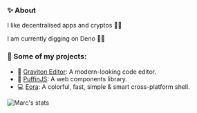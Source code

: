 ### ✨ About

I like decentralised apps and cryptos 🙆‍♂️

I am currently digging on Deno 🦕😄

### 💼 Some of my projects:

* 🚀 [Graviton Editor](https://github.com/Graviton-Code-Editor/Graviton-App): A modern-looking code editor.
* 🐧 [PuffinJS](https://github.com/PuffinJS/puffin): A web components library.
* 💻 [Eora](https://github.com/marc2332/eora): A colorful, fast, simple & smart cross-platform shell.

![Marc's stats](https://github-readme-stats.vercel.app/api?username=marc2332&show_icons=true)
